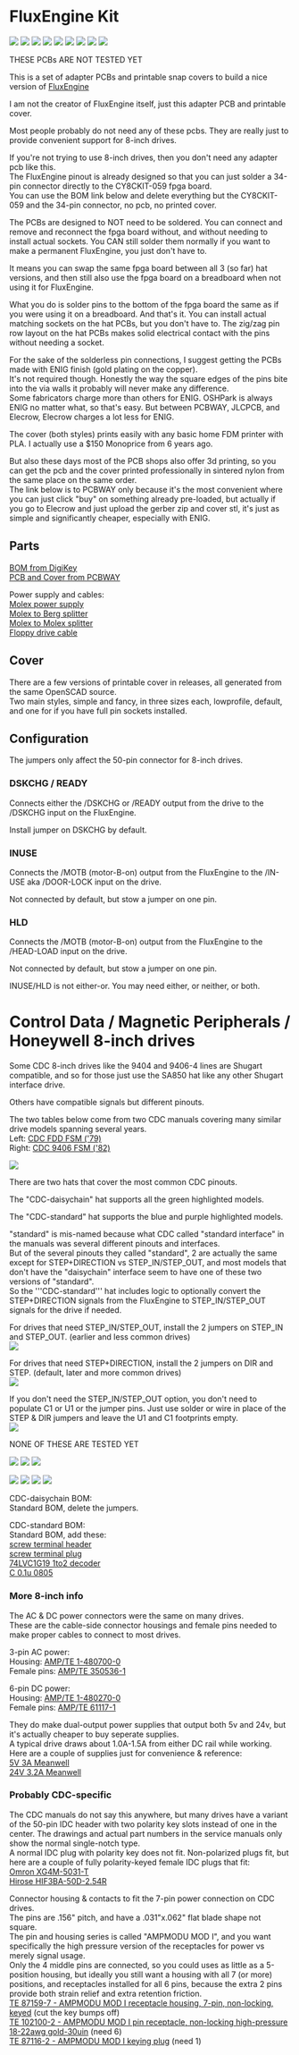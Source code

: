 # FluxEngine Kit

![](PCB/out/FluxEngine_Hat.jpg)
![](PCB/out/FluxEngine_Hat.2.jpg)
![](PCB/out/FluxEngine_Hat.3.jpg)
![](PCB/out/FluxEngine_Hat.4.jpg)
![](PCB/out/FluxEngine_Hat.5.jpg)
![](PCB/out/FluxEngine_Hat.6.jpg)
![](PCB/out/FluxEngine_Hat_Shugart.top.jpg)
![](PCB/out/FluxEngine_Hat_Shugart.bottom.jpg)
![](PCB/out/FluxEngine_Hat_Shugart.svg)

THESE PCBs ARE NOT TESTED YET

This is a set of adapter PCBs and printable snap covers to build a nice version of [FluxEngine](http://cowlark.com/fluxengine/)

I am not the creator of FluxEngine itself, just this adapter PCB and printable cover.

Most people probably do not need any of these pcbs. They are really just to provide convenient support for 8-inch drives.

If you're not trying to use 8-inch drives, then you don't need any adapter pcb like this.  
The FluxEngine pinout is already designed so that you can just solder a 34-pin connector directly to the CY8CKIT-059 fpga board.  
You can use the BOM link below and delete everything but the CY8CKIT-059 and the 34-pin connector, no pcb, no printed cover.

The PCBs are designed to NOT need to be soldered. You can connect and remove and reconnect the fpga board without, and without needing to install actual sockets.
You CAN still solder them normally if you want to make a permanent FluxEngine, you just don't have to.

It means you can swap the same fpga board between all 3 (so far) hat versions, and then still also use the fpga board on a breadboard when not using it for FluxEngine.

What you do is solder pins to the bottom of the fpga board the same as if you were using it on a breadboard. And that's it. You can install actual matching sockets on the hat PCBs, but you don't have to. The zig/zag pin row layout on the hat PCBs makes solid electrical contact with the pins without needing a socket.

For the sake of the solderless pin connections, I suggest getting the PCBs made with ENIG finish (gold plating on the copper).  
It's not required though. Honestly the way the square edges of the pins bite into the via walls it probably will never make any difference.  
Some fabricators charge more than others for ENIG. OSHPark is always ENIG no matter what, so that's easy. But between PCBWAY, JLCPCB, and Elecrow, Elecrow charges a lot less for ENIG.

The cover (both styles) prints easily with any basic home FDM printer with PLA. I actually use a $150 Monoprice from 6 years ago.  

But also these days most of the PCB shops also offer 3d printing, so you can get the pcb and the cover printed professionally in sintered nylon from the same place on the same order.  
The link below is to PCBWAY only because it's the most convenient where you can just click "buy" on something already pre-loaded, but actually if you go to Elecrow and just upload the gerber zip and cover stl, it's just as simple and significantly cheaper, especially with ENIG.

## Parts
[BOM from DigiKey](https://www.digikey.com/short/q5zh79n9)  
[PCB and Cover from PCBWAY](https://www.pcbway.com/project/shareproject/FluxEngine_Hat_e3000eb5.html)

Power supply and cables:  
[Molex power supply](https://amazon.com/dp/B000MGG6SC)  
[Molex to Berg splitter](https://amazon.com/dp/B0002J1KW6)  
[Molex to Molex splitter](https://amazon.com/dp/B00007JO36)  
[Floppy drive cable](https://amazon.com/dp/B07KDJTMGP)  

## Cover

There are a few versions of printable cover in releases, all generated from the same OpenSCAD source.  
Two main styles, simple and fancy, in three sizes each, lowprofile, default, and one for if you have full pin sockets installed.  

## Configuration

The jumpers only affect the 50-pin connector for 8-inch drives.  

### DSKCHG / READY
Connects either the /DSKCHG or /READY output from the drive to the /DSKCHG input on the FluxEngine.  

Install jumper on DSKCHG by default.

### INUSE
Connects the /MOTB (motor-B-on) output from the FluxEngine to the /IN-USE aka /DOOR-LOCK input on the drive.

Not connected by default, but stow a jumper on one pin.

### HLD
Connects the /MOTB (motor-B-on) output from the FluxEngine to the /HEAD-LOAD input on the drive.

Not connected by default, but stow a jumper on one pin.

INUSE/HLD is not either-or. You may need either, or neither, or both.

# Control Data / Magnetic Peripherals / Honeywell 8-inch drives

Some CDC 8-inch drives like the 9404 and 9406-4 lines are Shugart compatible, and so for those just use the SA850 hat like any other Shugart interface drive.

Others have compatible signals but different pinouts.

The two tables below come from two CDC manuals covering many similar drive models spanning several years.  
Left: [CDC FDD FSM ('79)](PCB/datasheets/CDC_77834769_Y__FDD_FSM.pdf)  
Right: [CDC 9406 FSM ('82)](PCB/datasheets/CDC_77614903_AM__9406_FSM.pdf)  

![](PCB/datasheets/CDC_FDD_pinouts.png)

There are two hats that cover the most common CDC pinouts.

The "CDC-daisychain" hat supports all the green highlighted models.

The "CDC-standard" hat supports the blue and purple highlighted models.

"standard" is mis-named because what CDC called "standard interface" in the manuals was several different pinouts and interfaces.  
But of the several pinouts they called "standard", 2 are actually the same except for STEP+DIRECTION vs STEP_IN/STEP_OUT, and most models that don't have the "daisychain" interface seem to have one of these two versions of "standard".  
So the '''CDC-standard''' hat includes logic to optionally convert the STEP+DIRECTION signals from the FluxEngine to STEP_IN/STEP_OUT signals for the drive if needed.

For drives that need STEP_IN/STEP_OUT, install the 2 jumpers on STEP_IN and STEP_OUT. (earlier and less common drives)  
![](PCB/out/FluxEngine_Hat_CDC-standard.old.jpg)

For drives that need STEP+DIRECTION, install the 2 jumpers on DIR and STEP. (default, later and more common drives)  
![](PCB/out/FluxEngine_Hat_CDC-standard.new.jpg)

If you don't need the STEP_IN/STEP_OUT option, you don't need to populate C1 or U1 or the jumper pins. Just use solder or wire in place of the STEP & DIR jumpers and leave the U1 and C1 footprints empty.  
![](PCB/out/FluxEngine_Hat_CDC-standard.new-only.jpg)


NONE OF THESE ARE TESTED YET  

![](PCB/out/FluxEngine_Hat_CDC-daisychain.svg)
![](PCB/out/FluxEngine_Hat_CDC-daisychain.top.jpg)
![](PCB/out/FluxEngine_Hat_CDC-daisychain.bottom.jpg)

![](PCB/out/FluxEngine_Hat_CDC-standard.svg)
![](PCB/out/FluxEngine_Hat_CDC-standard.jpg)
![](PCB/out/FluxEngine_Hat_CDC-standard.top.jpg)
![](PCB/out/FluxEngine_Hat_CDC-standard.bottom.jpg)

CDC-daisychain BOM:  
Standard BOM, delete the jumpers.  

CDC-standard BOM:  
Standard BOM, add these:  
[screw terminal header](https://www.digikey.com/en/products/detail/phoenix-contact/5452094/5186805)  
[screw terminal plug](https://www.digikey.com/en/products/detail/phoenix-contact/5452178/5187210)  
[74LVC1G19 1to2 decoder](https://www.digikey.com/en/products/detail/nexperia-usa-inc/74LVC1G19GW-125/1231453)  
[C 0.1u 0805](https://www.digikey.com/en/products/detail/kyocera-avx/KGM21NR71E104KT/1116281)  

### More 8-inch info

The AC & DC power connectors were the same on many drives.  
These are the cable-side connector housings and female pins needed to make proper cables to connect to most drives.

3-pin AC power:  
Housing: [AMP/TE 1-480700-0](https://www.digikey.com/en/products/detail/te-connectivity-amp-connectors/1-480700-0/29339)  
Female pins: [AMP/TE 350536-1](https://www.digikey.com/en/products/detail/te-connectivity-amp-connectors/350536-1/287712)

6-pin DC power:  
Housing: [AMP/TE 1-480270-0](https://www.digikey.com/en/products/detail/te-connectivity-amp-connectors/1-480270-0/15668)  
Female pins: [AMP/TE 61117-1](https://www.digikey.com/en/products/detail/te-connectivity-amp-connectors/61117-1/290254)

They do make dual-output power supplies that output both 5v and 24v, but it's actually cheaper to buy seperate supplies.  
A typical drive draws about 1.0A-1.5A from either DC rail while working.  
Here are a couple of supplies just for convenience & reference:  
[5V 3A Meanwell](https://www.digikey.com/en/products/detail/mean-well-usa-inc/RS-15-5/7706168)  
[24V 3.2A Meanwell](https://www.digikey.com/en/products/detail/mean-well-usa-inc/RS-15-5/7706168)

### Probably CDC-specific

The CDC manuals do not say this anywhere, but many drives have a variant of the 50-pin IDC header with two polarity key slots instead of one in the center. The drawings and actual part numbers in the service manuals only show the normal single-notch type.  
A normal IDC plug with polarity key does not fit. Non-polarized plugs fit, but here are a couple of fully polarity-keyed female IDC plugs that fit:  
[Omron XG4M-5031-T](https://www.digikey.com/en/products/detail/omron-electronics-inc-emc-div/XG4M-5031-T/1829402)  
[Hirose HIF3BA-50D-2.54R](https://www.digikey.com/en/products/detail/hirose-electric-co-ltd/HIF3BA-50D-2-54R-63/12758574)

Connector housing & contacts to fit the 7-pin power connection on CDC drives.  
The pins are .156" pitch, and have a .031"x.062" flat blade shape not square.  
The pin and housing series is called "AMPMODU MOD I", and you want specifically the high pressure version of the receptacles for power vs merely signal usage.  
Only the 4 middle pins are connected, so you could uses as little as a 5-position housing, but ideally you still want a housing with all 7 (or more) positions, and receptacles installed for all 6 pins, because the extra 2 pins provide both strain relief and extra retention friction.  
[TE 87159-7 - AMPMODU MOD I receptacle housing, 7-pin, non-locking, keyed](https://mou.sr/4bhcBrf) (cut the key bumps off)  
[TE 102100-2 - AMPMODU MOD I pin receptacle, non-locking high-pressure 18-22awg gold-30uin](https://mou.sr/44tt5K6) (need 6)  
[TE 87116-2 - AMPMODU MOD I keying plug](https://us.rs-online.com/product/te-connectivity/87116-2/70287356/) (need 1)  

